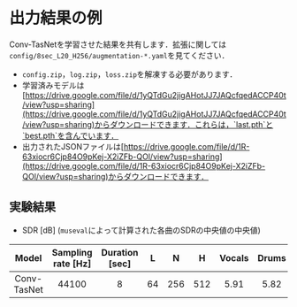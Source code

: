 # 出力結果の例
Conv-TasNetを学習させた結果を共有します．拡張に関しては`config/8sec_L20_H256/augmentation-*.yaml`を見てください．
- `config.zip`，`log.zip`，`loss.zip`を解凍する必要があります．
- 学習済みモデルは[https://drive.google.com/file/d/1yQTdGu2jigAHotJJ7JAQcfqedACCP40t/view?usp=sharing](https://drive.google.com/file/d/1yQTdGu2jigAHotJJ7JAQcfqedACCP40t/view?usp=sharing)からダウンロードできます．これらは，`last.pth`と`best.pth`を含んでいます．
- 出力されたJSONファイルは[https://drive.google.com/file/d/1R-63xiocr6Cjp84O9pKej-X2iZFb-QOl/view?usp=sharing](https://drive.google.com/file/d/1R-63xiocr6Cjp84O9pKej-X2iZFb-QOl/view?usp=sharing)からダウンロードできます．

## 実験結果
- SDR [dB] (`museval`によって計算された各曲のSDRの中央値の中央値)

| Model | Sampling rate [Hz] | Duration [sec] | L | N | H | Vocals | Drums | Bass | Other | Accompaniment | Average | Note |
| :---: | :---: | :---: | :---: | :---: | :---: | :---: | :---: | :---: | :---: | :---: | :---: | :---: |
| Conv-TasNet | 44100 | 8 | 64 | 256 | 512 | 5.91 | 5.82 | 5.38 | 3.51 | 11.85 | 5.16 | - |